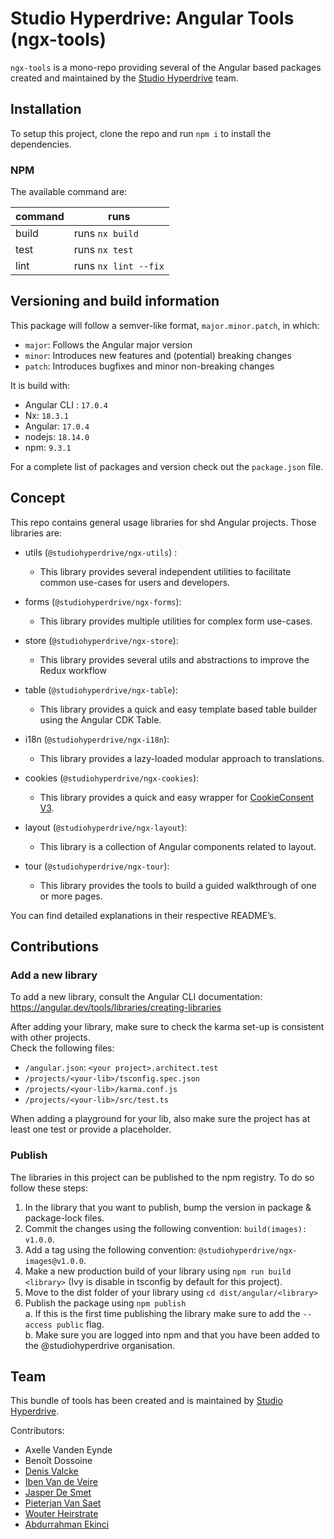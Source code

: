 # Studio Hyperdrive: Angular Tools (ngx-tools)

`ngx-tools` is a mono-repo providing several of the Angular based packages created and maintained by the [Studio Hyperdrive](https://studiohyperdrive.be/) team.

## Installation

To setup this project, clone the repo and run `npm i` to install the dependencies.

### NPM

The available command are:

| command | runs                 |
| ------- | -------------------- |
| build   | runs `nx build`      |
| test    | runs `nx test`       |
| lint    | runs `nx lint --fix` |


## Versioning and build information

This package will follow a semver-like format, `major.minor.patch`, in which:

- `major`: Follows the Angular major version
- `minor`: Introduces new features and (potential) breaking changes
- `patch`: Introduces bugfixes and minor non-breaking changes

It is build with:

-   Angular CLI : `17.0.4`
-   Nx: `18.3.1`
-   Angular: `17.0.4`
-   nodejs: `18.14.0`
-   npm: `9.3.1`

For a complete list of packages and version check out the `package.json` file.


## Concept

This repo contains general usage libraries for shd Angular projects. Those libraries are:

-   utils (`@studiohyperdrive/ngx-utils`) :

    -   This library provides several independent utilities to facilitate common use-cases for users and developers.

-   forms (`@studiohyperdrive/ngx-forms`):

    -   This library provides multiple utilities for complex form use-cases.

-   store (`@studiohyperdrive/ngx-store`):

    -   This library provides several utils and abstractions to improve the Redux workflow

-   table (`@studiohyperdrive/ngx-table`):

    -   This library provides a quick and easy template based table builder using the Angular CDK Table.

-   i18n (`@studiohyperdrive/ngx-i18n`):

    -   This library provides a lazy-loaded modular approach to translations.

-   cookies (`@studiohyperdrive/ngx-cookies`):

    -   This library provides a quick and easy wrapper for [CookieConsent V3](https://cookieconsent.orestbida.com).

-   layout (`@studiohyperdrive/ngx-layout`):

    -   This library is a collection of Angular components related to layout.

-   tour (`@studiohyperdrive/ngx-tour`):
    -   This library provides the tools to build a guided walkthrough of one or more pages.

You can find detailed explanations in their respective README’s.

## Contributions

### Add a new library

To add a new library, consult the Angular CLI documentation:
https://angular.dev/tools/libraries/creating-libraries

After adding your library, make sure to check the karma set-up is consistent with other projects.  
Check the following files:

-   `/angular.json`: `<your project>.architect.test`
-   `/projects/<your-lib>/tsconfig.spec.json`
-   `/projects/<your-lib>/karma.conf.js`
-   `/projects/<your-lib>/src/test.ts`

When adding a playground for your lib, also make sure the project has at least one test or provide a placeholder.

### Publish

The libraries in this project can be published to the npm registry. To do so follow these steps:

1. In the library that you want to publish, bump the version in package & package-lock files.
2. Commit the changes using the following convention: `build(images): v1.0.0`.
3. Add a tag using the following convention: `@studiohyperdrive/ngx-images@v1.0.0`.
4. Make a new production build of your library using `npm run build <library>` (Ivy is disable in tsconfig by default for this project).
5. Move to the dist folder of your library using `cd dist/angular/<library>`
6. Publish the package using `npm publish`  
   a. If this is the first time publishing the library make sure to add the `--access public` flag.  
   b. Make sure you are logged into npm and that you have been added to the @studiohyperdrive organisation.

## Team

This bundle of tools has been created and is maintained by [Studio Hyperdrive](https://studiohyperdrive.be).

Contributors:

-   Axelle Vanden Eynde
-   Benoît Dossoine
-   [Denis Valcke](https://github.com/DenisValcke)
-   [Iben Van de Veire](https://github.com/IbenTesara)
-   [Jasper De Smet](https://github.com/jsprds)
-   [Pieterjan Van Saet](https://github.com/HybridFox)
-   [Wouter Heirstrate](https://github.com/WHeirstrate)
-   [Abdurrahman Ekinci](https://github.com/ekincia)
